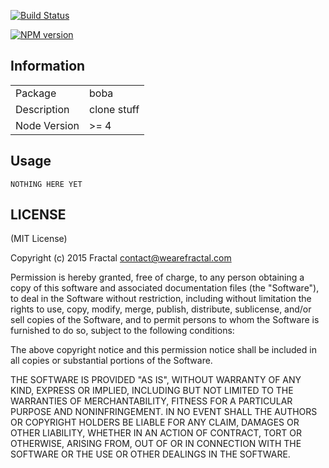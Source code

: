 [![Build Status](https://travis-ci.org/gentryjs/boba.png?branch=master)](https://travis-ci.org/gentryjs/boba)

[![NPM version](https://badge.fury.io/js/boba.png)](http://badge.fury.io/js/boba)

## Information

<table>
  <tr>
    <td>Package</td><td>boba</td>
  </tr>
  <tr>
    <td>Description</td>
    <td>clone stuff</td>
  </tr>
  <tr>
<td>Node Version</td>
<td>>= 4</td>
</tr>
</table>

## Usage

```coffee-script
NOTHING HERE YET
```

## LICENSE

(MIT License)

Copyright (c) 2015 Fractal <contact@wearefractal.com>

Permission is hereby granted, free of charge, to any person obtaining
a copy of this software and associated documentation files (the
"Software"), to deal in the Software without restriction, including
without limitation the rights to use, copy, modify, merge, publish,
distribute, sublicense, and/or sell copies of the Software, and to
permit persons to whom the Software is furnished to do so, subject to
the following conditions:

The above copyright notice and this permission notice shall be
included in all copies or substantial portions of the Software.

THE SOFTWARE IS PROVIDED "AS IS", WITHOUT WARRANTY OF ANY KIND,
EXPRESS OR IMPLIED, INCLUDING BUT NOT LIMITED TO THE WARRANTIES OF
MERCHANTABILITY, FITNESS FOR A PARTICULAR PURPOSE AND
NONINFRINGEMENT. IN NO EVENT SHALL THE AUTHORS OR COPYRIGHT HOLDERS BE
LIABLE FOR ANY CLAIM, DAMAGES OR OTHER LIABILITY, WHETHER IN AN ACTION
OF CONTRACT, TORT OR OTHERWISE, ARISING FROM, OUT OF OR IN CONNECTION
WITH THE SOFTWARE OR THE USE OR OTHER DEALINGS IN THE SOFTWARE.
